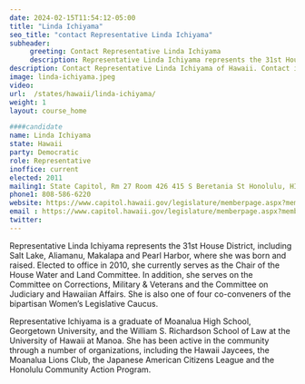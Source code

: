 ```yaml
---
date: 2024-02-15T11:54:12-05:00
title: "Linda Ichiyama"
seo_title: "contact Representative Linda Ichiyama"
subheader:
     greeting: Contact Representative Linda Ichiyama
     description: Representative Linda Ichiyama represents the 31st House District, including Salt Lake, Aliamanu, Makalapa and Pearl Harbor, where she was born and raised. Elected to office in 2010, she currently serves as the Chair of the House Water and Land Committee.
description: Contact Representative Linda Ichiyama of Hawaii. Contact information for Linda Ichiyama includes email address, phone number, and mailing address.
image: linda-ichiyama.jpeg
video:
url:  /states/hawaii/linda-ichiyama/
weight: 1
layout: course_home

####candidate
name: Linda Ichiyama
state: Hawaii
party: Democratic
role: Representative
inoffice: current
elected: 2011
mailing1: State Capitol, Rm 27 Room 426 415 S Beretania St Honolulu, HI 96813
phone1: 808-586-6220
website: https://www.capitol.hawaii.gov/legislature/memberpage.aspx?member=60&year=2024/
email : https://www.capitol.hawaii.gov/legislature/memberpage.aspx?member=60&year=2024/
twitter:
---
```


Representative Linda Ichiyama represents the 31st House District, including Salt Lake, Aliamanu, Makalapa and Pearl Harbor, where she was born and raised. Elected to office in 2010, she currently serves as the Chair of the House Water and Land Committee. In addition, she serves on the Committee on Corrections, Military & Veterans and the Committee on Judiciary and Hawaiian Affairs. She is also one of four co-conveners of the bipartisan Women’s Legislative Caucus.

Representative Ichiyama is a graduate of Moanalua High School, Georgetown University, and the William S. Richardson School of Law at the University of Hawaii at Manoa. She has been active in the community through a number of organizations, including the Hawaii Jaycees, the Moanalua Lions Club, the Japanese American Citizens League and the Honolulu Community Action Program.
